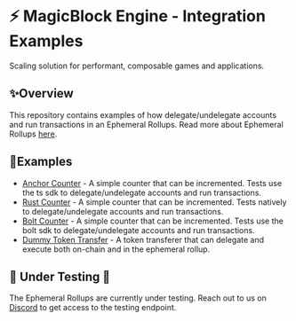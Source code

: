 # ⚡ MagicBlock Engine - Integration Examples

Scaling solution for performant, composable games and applications.

## ✨Overview

This repository contains examples of how delegate/undelegate accounts and run transactions in an Ephemeral Rollups.
Read more about Ephemeral Rollups [here](https://docs.magicblock.gg/EphemeralRollups/ephemeral_rollups).

## 👷Examples

- [Anchor Counter](./anchor-counter/README.md) - A simple counter that can be incremented. Tests use the ts sdk to delegate/undelegate accounts and run transactions.
- [Rust Counter](./rust-counter/README.md) - A simple counter that can be incremented. Tests natively to delegate/undelegate accounts and run transactions.
- [Bolt Counter](./bolt-counter/README.md) - A simple counter that can be incremented. Tests use the bolt sdk to delegate/undelegate accounts and run transactions.
- [Dummy Token Transfer](./dummy-token-transfer/README.md) - A token transferer that can delegate and execute both on-chain and in the ephemeral rollup.

## 🚧 Under Testing 🚧

The Ephemeral Rollups are currently under testing. Reach out to us on [Discord](https://discord.com/invite/MBkdC3gxcv) to get access to the testing endpoint.
